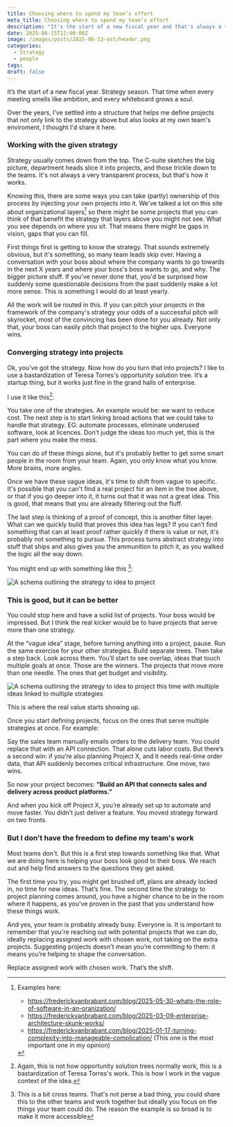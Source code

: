 ```yaml
---
title: Choosing where to spend my team’s effort
meta_title: Choosing where to spend my team’s effort
description: "It's the start of a new fiscal year and that's always a time to look forward and define strategy: What are we gonna work on these next months. I've always handled the same structure in defining my strategy and I thought I'd share it here."
date: 2025-06-15T12:00:00Z
image: /images/posts/2025-06-13-ost/header.png
categories:
  - Strategy
  - people
tags:
draft: false
---
```


It’s the start of a new fiscal year. Strategy season. That time when every meeting smells like ambition, and every whiteboard grows a soul.

Over the years, I’ve settled into a structure that helps me define projects that not only link to the strategy above but also looks at my own team's enviroment, I thought I'd share it here.

### Working with the given strategy

Strategy usually comes down from the top. The C-suite sketches the big picture, department heads slice it into projects, and those trickle down to the teams. It's not always a very transparent process, but that's how it works.

Knowing this, there are some ways you can take (partly) ownership of this process by injecting your own projects into it. We've talked a lot on this site about organizational layers[^1] so there might be some projects that you can think of that benefit the strategy that layers above you might not see. What you see depends on where you sit. That means there might be gaps in vision, gaps that you can fill.

First things first is getting to know the strategy. That sounds extremely obvious, but it's something, so many team leads skip over. Having a conversation with your boss about where the company wants to go towards in the next X years and where your boss's boss wants to go, and why. The bigger picture stuff. If you've never done that, you'd be surprised how suddenly some questionable decisions from the past suddenly make a lot more sense. This is something I would do at least yearly.

All the work will be routed in this. If you can pitch your projects in the framework of the company's strategy your odds of a successful pitch will skyrocket, most of the convincing has been done for you already. Not only that, your boss can easily pitch that project to the higher ups. Everyone wins.

### Converging strategy into projects

Ok, you’ve got the strategy. Now how do you turn that into projects? I like to use a bastardization of Teresa Torres's opportunity solution tree. It’s a startup thing, but it works just fine in the grand halls of enterprise.

I use it like this[^2]:

You take one of the strategies. An example would be: we want to reduce cost. The next step is to start linking broad actions that we could take to handle that strategy. EG: automate processes, eliminate underused software, look at licences. Don’t judge the ideas too much yet, this is the part where you make the mess.

You can do of these things alone, but it's probably better to get some smart people in the room from your team. Again, you only know what you know. More brains, more angles.

Once we have these vague ideas, it's time to shift from vague to specific. It's possible that you can't find a real project for an item in the tree above, or that if you go deeper into it, it turns out that it was not a great idea. This is good, that means that you are already filtering out the fluff.

The last step is thinking of a proof of concept, this is another filter layer. What can we quickly build that proves this idea has legs? If you can't find something that can at least proof rather quickly if there is value or not, it's probably not something to pursue. This process turns abstract strategy into stuff that ships and also gives you the ammunition to pitch it, as you walked the logic all the way down.

You might end up with something like this [^3]:

![A schema outlining the strategy to idea to project](/images/2025-06-13-ost/OPT1.drawio.png)

### This is good, but it can be better

You could stop here and have a solid list of projects. Your boss would be impressed. But I think the real kicker would be to have projects that serve more than one strategy.

At the “vague idea” stage, before turning anything into a project, pause. Run the same exercise for your other strategies. Build separate trees.
Then take a step back. Look across them. You’ll start to see overlap, ideas that touch multiple goals at once.
Those are the winners. The projects that move more than one needle. The ones that get budget and visibility.

![A schema outlining the strategy to idea to project this time with multiple ideas linked to multiple strategies](/images/2025-06-13-ost/OPT2.drawio.png)

This is where the real value starts showing up.

Once you start defining projects, focus on the ones that serve multiple strategies at once. For example:

Say the sales team manually emails orders to the delivery team. You could replace that with an API connection. That alone cuts labor costs. But there’s a second win: if you’re also planning Project X, and it needs real-time order data, that API suddenly becomes critical infrastructure. One move, two wins.

So now your project becomes: **“Build an API that connects sales and delivery across product platforms.”**

And when you kick off Project X, you’re already set up to automate and move faster.
You didn’t just deliver a feature. You moved strategy forward on two fronts.

### But I don't have the freedom to define my team's work

Most teams don't. But this is a first step towards something like that. What we are doing here is helping your boss look good to their boss. We reach out and help find answers to the questions they get asked.

The first time you try, you might get brushed off, plans are already locked in, no time for new ideas. That’s fine. The second time the strategy to project planning comes around, you have a higher chance to be in the room where it happens, as you've proven in the past that you understand how these things work.

And yes, your team is probably already busy. Everyone is. It is important to remember that you're reaching out with potential projects that we can do, ideally replacing assigned work with chosen work, not taking on the extra projects. Suggesting projects doesn’t mean you’re committing to them: it means you’re helping to shape the conversation.

Replace assigned work with chosen work. That’s the shift.

[^1]: Examples here:

    - https://frederickvanbrabant.com/blog/2025-05-30-whats-the-role-of-software-in-an-oranization/
    - https://frederickvanbrabant.com/blog/2025-03-09-enterprise-architecture-skunk-works/
    - https://frederickvanbrabant.com/blog/2025-01-17-turning-complexity-into-manageable-complication/ (This one is the most important one in my opinion)

[^2]: Again, this is not how opportunity solution trees normally work, this is a bastardization of Teresa Torres's work. This is how I work in the vague context of the idea.

[^3]: This is a bit cross teams. That's not perse a bad thing, you could share this to the other teams and work together but ideally you focus on the things your team could do. The reason the example is so broad is to make it more accessible
